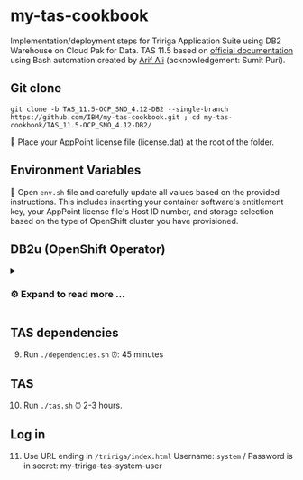 # my-tas-cookbook

Implementation/deployment steps for Tririga Application Suite using DB2 Warehouse on Cloud Pak for Data. TAS 11.5 based on [official documentation](https://www.ibm.com/docs/en/tas/11.5) using Bash automation created by [Arif Ali](https://www.linkedin.com/in/arifsali/) (acknowledgement: Sumit Puri).

## Git clone

```shell
git clone -b TAS_11.5-OCP_SNO_4.12-DB2 --single-branch https://github.com/IBM/my-tas-cookbook.git ; cd my-tas-cookbook/TAS_11.5-OCP_SNO_4.12-DB2/
```

📌 Place your AppPoint license file (license.dat) at the root of the folder.

## Environment Variables

📌 Open `env.sh` file and carefully update all values based on the provided instructions. This includes inserting your container software's entitlement key, your AppPoint license file's Host ID number, and storage selection based on the type of OpenShift cluster you have provisioned.

## DB2u (OpenShift Operator)

<details>
<summary> 

### ⚙ Expand to read more ... 

</summary>

1. Install DB2u Operator

```
./db2ucluster.sh
```

2. Create `tridata` user account

```
oc project db2u
db2ldap=$(oc get po | grep c-db2ucluster-ldap- | awk {'print $1'}) ; echo $db2ldap
oc rsh ${db2ldap} /opt/ibm/ldap_scripts/addLdapUser.py -u tridata -p tridata -r admin
```

3. Copy scripts files over to the db2 container.

```
cd tas-db-prep/external-db2
oc project db2u
oc rsh c-db2ucluster-db2u-0 mkdir -p /tmp/scripts
for n in create-ts.sql db2configinst.sh db2createdb.sh new_db2createts.sh ssl-setup.sh; do oc cp ${n} c-db2ucluster-db2u-0:/tmp/scripts; done
oc rsh c-db2ucluster-db2u-0 ls -l /tmp/scripts
```

4. Configure DB2 instance.

```
oc rsh c-db2ucluster-db2u-0 su - db2inst1 -c "sh /tmp/scripts/db2configinst.sh db2inst1 50000 /mnt/blumeta0/home/db2inst1/sqllib |tee /tmp/db2configinst.out"
```

5. Create `TASDB` database.

```
oc rsh c-db2ucluster-db2u-0 su - db2inst1 -c "sh /tmp/scripts/db2createdb.sh tasdb db2inst1 US /mnt/blumeta0/home/db2inst1/sqllib tridata |tee /tmp/db2createdb.out"
```

6. Create database tablespace.

TBA to check: oc rsh c-db2ucluster-db2u-0 su - db2inst1 -c "sh /tmp/scripts/db2createts.sh"
```
oc rsh c-db2ucluster-db2u-0 su - db2inst1
cp /tmp/scripts/db2createts.sh .
./db2createts.sh
```

7. Create custom SSL

TBA to check: oc rsh c-db2ucluster-db2u-0 su - db2inst1 -c "sh /tmp/scripts/ssl-setup.sh db2inst1"

```
cp /tmp/scripts/ssl-setup.sh .
./ssl-setup.sh db2inst1
```


<!-- oc exec -ti c-db2ucluster-db2u-0 -- su - db2inst1
    export DB_SCHEMA=db2inst1
    export DB_USERNAME=tridata
    db2 connect to TASDB
    cp /tmp/create-ts.sql .
    db2 -tvf create-ts.sql 
db2 connect to tasdb user tridata using tridata
oc exec -ti c-db2ucluster-db2u-0 -- su - db2inst1 -c "sh /tmp/ssl-setup.sh db2inst1"
db2 connect to tasdb user tridata using tridata
-->

</details>

## TAS dependencies

9. Run `./dependencies.sh` ⏰: 45 minutes

## TAS

10. Run `./tas.sh` ⏰ 2-3 hours.

## Log in

11. Use URL ending in `/tririga/index.html` Username: `system` / Password is in secret: my-tririga-tas-system-user
